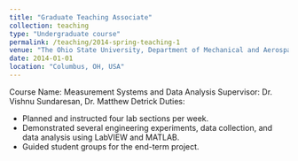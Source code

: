 ```yaml
---
title: "Graduate Teaching Associate"
collection: teaching
type: "Undergraduate course"
permalink: /teaching/2014-spring-teaching-1
venue: "The Ohio State University, Department of Mechanical and Aerospace Engineering"
date: 2014-01-01
location: "Columbus, OH, USA"
---
```


Course Name: Measurement Systems and Data Analysis
Supervisor: Dr. Vishnu Sundaresan, Dr. Matthew Detrick
Duties: 
 * Planned and instructed four lab sections per week.
 * Demonstrated several engineering experiments, data collection, and data analysis using LabVIEW and MATLAB.
 * Guided student groups for the end-term project.

